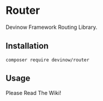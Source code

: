 # Router

Devinow Framework Routing Library.

## Installation

```
composer require devinow/router
```

## Usage

Please Read The Wiki!
